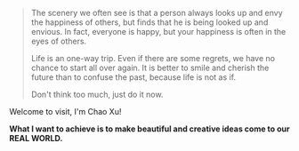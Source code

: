 > The scenery we often see is that a person always looks up and envy the happiness of others, but finds that he is being looked up and envious. In fact, everyone is happy, but your happiness is often in the eyes of others.
>
> Life is an one-way trip. Even if there are some regrets, we have no chance to start all over again. It is better to smile and cherish the future than to confuse the past, because life is not as if.
>
> Don't think too much, just do it now.

Welcome to visit, I'm Chao Xu! 

**What I want to achieve is to make beautiful and creative ideas come to our REAL WORLD.**  